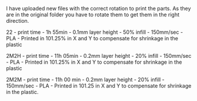 I have uploaded new files with the correct rotation to print the parts. As they are in the original folder you have to rotate them to get them in the right direction.

22 - print time - 1h 55min - 0.1mm layer height - 50% infill - 150mm/sec - PLA - Printed in 101.25% in X and Y to compensate for shrinkage in the plastic

2M2H - print time - 11h 05min - 0.2mm layer height - 20% infill - 150mm/sec - PLA - Printed in 101.25% in X and Y to compensate for shrinkage in the plastic

2M2M - print time - 11h 00 min - 0.2mm layer height - 20% infill - 150mm/sec - PLA - Printed in 101.25 in X and Y to compensate for shrinkage in the plastic.
